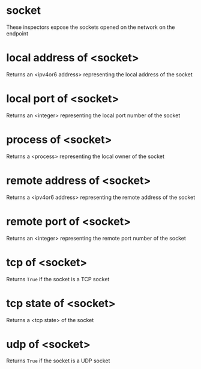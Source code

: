 # socket

These inspectors expose the sockets opened on the network on the endpoint

# local address of &lt;socket&gt;

Returns an &lt;ipv4or6 address&gt; representing the local address of the socket

# local port of &lt;socket&gt;

Returns an &lt;integer&gt; representing the local port number of the socket

# process of &lt;socket&gt;

Returns a &lt;process&gt; representing the local owner of the socket

# remote address of &lt;socket&gt;

Returns a &lt;ipv4or6 address&gt; representing the remote address of the socket

# remote port of &lt;socket&gt;

Returns an &lt;integer&gt; representing the remote port number of the socket

# tcp of &lt;socket&gt;

Returns `True` if the socket is a TCP socket

# tcp state of &lt;socket&gt;

Returns a &lt;tcp state&gt; of the socket

# udp of &lt;socket&gt;

Returns `True` if the socket is a UDP socket
